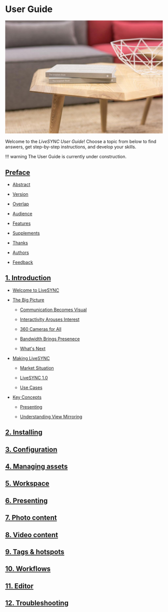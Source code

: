 # User Guide

![Cover](img/StockSnap_X0XWGLGUGI_edited.jpg)

Welcome to the *LiveSYNC User Guide*! Choose a topic from below to find answers, get step-by-step instructions, and develop your skills.

!!! warning
    The User Guide is currently under construction.

## [Preface](preface.md)

- [Abstract](preface.md#abstract)

- [Version](preface.md#version)

- [Overlap](preface.md#overlap)

- [Audience](preface.md#audience)

- [Features](preface.md#features)

- [Supplements](preface.md#supplements)

- [Thanks](preface.md#thanks)

- [Authors](preface.md#authors)

- [Feedback](preface.md#feedback)

## [1. Introduction](introduction.md)

- [Welcome to LiveSYNC](introduction.md#welcome-to-livesync)

- [The Big Picture](introduction.md#the-big-picture)

    - [Communication Becomes Visual](introduction.md#communication-becomes-visual)

    - [Interactivity Arouses Interest](introduction.md#interactivity-arouses-interest)

    - [360 Cameras for All](introduction.md#360-cameras-for-all)

    - [Bandwidth Brings Presenece](introduction.md#bandwidth-brings-presence)

    - [What's Next](introduction.md#whats-next)

- [Making LiveSYNC](introduction.md#making-livesync)

    - [Market Situation](introduction.md#market-situation)

    - [LiveSYNC 1.0](introduction.md#livesync-10)

    - [Use Cases](introduction.md#use-cases)

- [Key Concepts](introduction.md#key-concepts)

    - [Presenting](introduction.md#presenting)

    - [Understanding View Mirroring](introduction.md#understanding-view-mirroring)

## [2. Installing](installing.md)

## [3. Configuration](configuration.md)

## [4. Managing assets](asset_management.md)

## [5. Workspace](workspace.md)

## [6. Presenting](presenting.md)

## [7. Photo content](photo_content.md)

## [8. Video content](video_content.md)

## [9. Tags & hotspots](hotspots.md)

## [10. Workflows](workflows.md)

## [11. Editor](editor.md)

## [12. Troubleshooting](troubleshooting.md)
